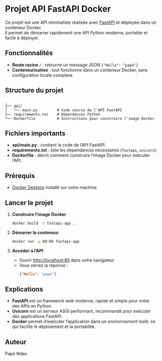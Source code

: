 # Projet API FastAPI Docker

Ce projet est une API minimaliste réalisée avec [FastAPI](https://fastapi.tiangolo.com/) et déployée dans un conteneur Docker.  
Il permet de démarrer rapidement une API Python moderne, portable et facile à déployer.

## Fonctionnalités

- **Route racine `/`** : retourne un message JSON `{"Hello": "pape"}`
- **Conteneurisation** : tout fonctionne dans un conteneur Docker, sans configuration locale complexe

## Structure du projet

```
.
├── api/
│   └── main.py         # Code source de l'API FastAPI
├── requirements.txt    # Dépendances Python
└── Dockerfile          # Instructions pour construire l'image Docker
```

## Fichiers importants

- **api/main.py** : contient le code de l’API FastAPI.
- **requirements.txt** : liste les dépendances nécessaires (`fastapi`, `uvicorn`).
- **Dockerfile** : décrit comment construire l’image Docker pour exécuter l’API.

## Prérequis

- [Docker Desktop](https://www.docker.com/products/docker-desktop) installé sur votre machine

## Lancer le projet

1. **Construire l’image Docker**
   ```bash
   docker build -t fastapi-app .
   ```

2. **Démarrer le conteneur**
   ```bash
   docker run -p 80:80 fastapi-app
   ```

3. **Accéder à l’API**
   - Ouvrir [http://localhost:80](http://localhost:80) dans votre navigateur
   - Vous verrez la réponse :
     ```json
     {"Hello": "pape"}
     ```

## Explications

- **FastAPI** est un framework web moderne, rapide et simple pour créer des APIs en Python.
- **Uvicorn** est un serveur ASGI performant, recommandé pour exécuter des applications FastAPI.
- **Docker** permet d’exécuter l’application dans un environnement isolé, ce qui facilite le déploiement et la portabilité.

## Auteur

Pape Ndao 
